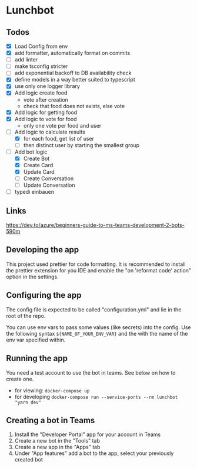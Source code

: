 # Lunchbot

## Todos

- [x] Load Config from env
- [x] add formatter, automatically format on commits
- [ ] add linter
- [ ] make tsconfig stricter
- [ ] add exponential backoff to DB availability check
- [x] define models in a way better suited to typescript
- [x] use only one logger library
- [x] Add logic create food
  - vote after creation
  - check that food does not exists, else vote
- [x] Add logic for getting food
- [x] Add logic to vote for food
  - only one vote per food and user
- [ ] Add logic to calculate results
  - [x] for each food, get list of user
  - [ ] then distinct user by starting the smallest group
- [ ] Add bot logic
  - [x] Create Bot
  - [x] Create Card
  - [x] Update Card
  - [ ] Create Conversation
  - [ ] Update Conversation
- [ ] typedi einbauen

## Links

https://dev.to/azure/beginners-guide-to-ms-teams-development-2-bots-590m

## Developing the app

This project used prettier for code formatting. It is recommended to install the prettier extension for you IDE and
enable the "on 'reformat code' action" option in the settings.

## Configuring the app

[//]: # "TODO: expand this"

The config file is expected to be called "configuration.yml" and lie in the root of the repo.

You can use env vars to pass some values (like secrets) into the config. Use the following
syntax `${NAME_OF_YOUR_ENV_VAR}` and the with the name of the env var specified within.

## Running the app

You need a test account to use the bot in teams. See below on how to create one.

- for viewing: `docker-compose up`
- for developing `docker-compose run --service-ports --rm lunchbot "yarn dev"`

## Creating a bot in Teams

1. Install the "Developer Portal" app for your account in Teams
2. Create a new bot in the "Tools" tab
3. Create a new app in the "Apps" tab
4. Under "App features" add a bot to the app, select your previously created bot
